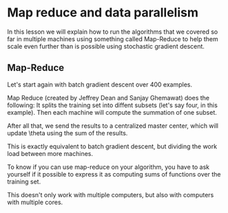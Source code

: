 # Map reduce and data parallelism

In this lesson we will explain how to run the algorithms that we covered so far in multiple machines using something called Map-Reduce to help them scale even further than is possible using stochastic gradient descent.

## Map-Reduce

Let's start again with batch gradient descent over 400 examples.

Map Reduce (created by Jeffrey Dean and Sanjay Ghemawat) does the following: It splits the training set into diffent subsets (let's say four, in this example). Then each machine will compute the summation of one subset.

After all that, we send the results to a centralized master center, which will update \theta using the sum of the results.

This is exactly equivalent to batch gradient descent, but dividing the work load between more machines.

To know if you can use map-reduce on your algorithm, you have to ask yourself if it possible to express it as computing sums of functions over the training set.

This doesn't only work with multiple computers, but also with computers with multiple cores.
